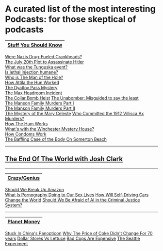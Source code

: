 # A curated list of the most interesting Podcasts: for those skeptical of podcasts

|<u>[Stuff You Should Know](https://open.spotify.com/show/0ofXAdFIQQRsCYj9754UFx?si=pQZFl1RAT-iSKLiDkkVJFQ)</u>|
|-|
[Were Nazis Drug-Fueled Crankheads?](https://open.spotify.com/episode/5kxIYyj6VeSUav520RUTkK?si=g7ySFt3XSQCF4O3tSbWz6A)   
[The July 20th Plot to Assassinate Hitler](https://open.spotify.com/episode/5Hs38V8f74BbSJgRBK7muo?si=C7P2wqfXTpGGQfeKxqrioA)   
[What was the Tunguska event?](https://open.spotify.com/episode/1kmA0djD4iSYsHiBCqyYke?si=Q19RuRw3QKuG1ZW7p8G_KA)   
[Is lethal injection humane?](https://open.spotify.com/episode/5CBME5gvP296Unpgl6giRM?si=18yMnGoTShSodr5zuK7nmw)   
[Who is The Man of the Hole?](https://open.spotify.com/episode/7zlTWeowEZGNyMza8oBBio?si=cAKHtMg6QFWFFsIE73J03g)   
[How Attila the Hun Worked](https://open.spotify.com/episode/3VdmpiM7vcv7WFG54cDXWp?si=QICfZHk4RjaiFAJMLXYhFA)   
[The Dyatlov Pass Mystery](https://open.spotify.com/episode/7IN0WiSLuF7JiKwrh3DRbS?si=qolfhHouT0Kb0lapo1nLmA)   
[The Max Headroom Incident](https://open.spotify.com/episode/2OPXtnicpVwpXBZjajbhSh?si=VWExoqE7SdaAY24j44F79w)   
[The Collar Bomb Heist](https://open.spotify.com/episode/2uP79hPdGV6GnOocPGd41t?si=JAO5HXd6SMWiNdLge043qQ)
[The Unabomber: Misguided to say the least](https://open.spotify.com/episode/7wiTFF3UnnwIdNLtOqzDZJ?si=Q8q8TaA1R4ChJrM4kDp0Vg)   
[The Manson Family Murders Part I](https://open.spotify.com/episode/0bQDQ1XX59OEZ4M0Rcu2hM?si=BxYXTe6HQ4OGDCUXxq-lBw)   
[The Manson Family Murders Part II](https://open.spotify.com/episode/2e3Edk5ez9ILl8K2vCpLT3?si=0l-088xoSv6CMuhaIHRuXA)   
[The Mystery of the Mary Celeste](https://open.spotify.com/episode/2MiIZojULHdFWSpRX8MuXM?si=9yjXGc9DS72wQLwv1q_27A)
[Who Committed the 1912 Villisca Ax Murders?](https://open.spotify.com/episode/4QDj8IgeR5qN5Orsln6Bqk?si=yUTHxY8URiKrog6jMosdYw)   
[How The Hum Works](https://open.spotify.com/episode/3uPNaWN5b1J1swomaz7LTL?si=h9Gd709jTE6fJpbINPEGRQ)   
[What's with the Winchester Mystery House?](https://open.spotify.com/episode/5P6iL0xsXnaKM8FCUo7UWO?si=Ic5hATHMTSincz16tZw8nQ)   
[How Condoms Work](https://open.spotify.com/episode/0Bky1ceUrg6POaIyJoPc5j?si=TcTqMmqnQ7CLVtGgrDrg5A)   
[The Baffling Case of the Body On Somerton Beach](https://open.spotify.com/episode/3K5bgTvxx0GNRFcuKN6niS?si=63PNzCmtQLKduOAvFHfIzw)

---
## [<u>The End Of The World with Josh Clark</u>](https://open.spotify.com/show/7sh9DwBEdUngxq1BefmnZ0?si=07Bjf7OsT-OFIVtf-jgz7g)
---
|[<u>Crazy/Genius</u>](https://open.spotify.com/show/46iJKYSBSvS0pCjp0wLHIG?si=6MBANsANTCGfxKakGOCw7Q)|
|-|
[Should We Break Up Amazon](https://open.spotify.com/episode/7mh3QcPKYMptVTdjYXdw5V?si=ExDmWp9WTyiLreC_dg2GLA)   
[What Is Pornography Doing to Our Sex Lives](https://open.spotify.com/episode/004xLRUb1S6cMYuBYzkzhf?si=dn-0hi_iQROKYp41qUDfdg)
[How Will Self-Driving Cars Change the World](https://open.spotify.com/episode/1jSeLD873G98mpuYpJCFiq?si=z7Xfc89bSY-X8jpPtkNaug)
[Should We Be Afraid of AI in the Criminal Justice System?](https://open.spotify.com/episode/4k4PDdt9nUt17Xb1oSlLmx?si=cw83QNUURwevy198ZrmBdg)

---
|[<u>Planet Money</u>](https://open.spotify.com/show/4FYpq3lSeQMAhqNI81O0Cn?si=rtA-6fEtS_CKjsJqIHr1Eg)|   
|-|   
[Stuck In China's Panopticon](https://open.spotify.com/episode/3BzWZfrIThG6OYj7qF9CUS?si=SXVZegSQSw-5zTd3VuGuOA)
[Why The Price of Coke Didn't Change For 70 years](https://open.spotify.com/episode/4Uxu6nO4AuSgKJqvTrdQdH?si=ZMtJh1aGQX2Cr42yXlr0hw)
[Dollar Stores Vs Lettuce](https://open.spotify.com/episode/14Tggygat2LeW5GBkpKIVU?si=13nuYFKbTk2XkOjFgx9jYQ)
[Bad Cops Are Expensive](https://open.spotify.com/episode/2bGBSIoXuUse1bAsudZoXB?si=4HDkO4bBRDKPQ3LhJpS38w)
[The Seattle Experiment](https://open.spotify.com/episode/44UxVn3qvPvuxmnLJdNXmJ?si=jUI0l2bmSSOElzwDQi0wxw)
